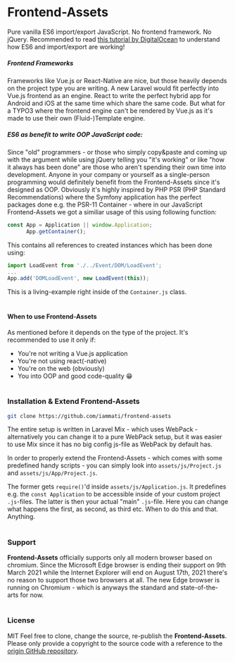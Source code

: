 # Frontend-Assets

Pure vanilla ES6 import/export JavaScript. No frontend framework. No jQuery.
Recommended to read [this tutorial by DigitalOcean](https://www.digitalocean.com/community/tutorials/js-modules-es6) to understand how ES6 and import/export are working!

##### Frontend Frameworks
Frameworks like Vue.js or React-Native are nice, but those heavily depends on the project type you are writing. A new Laravel would fit perfectly into Vue.js frontend as an engine. React to write the perfect hybrid app for Android and iOS at the same time which share the same code. But what for a TYPO3 where the frontend engine can't be rendered by Vue.js as it's made to use their own (Fluid-)Template engine.

##### ES6 as benefit to write OOP JavaScript code:
Since "old" programmers - or those who simply copy&paste and coming up with the argument while using jQuery telling you "it's working" or like "how it always has been done" are those who aren't spending their own time into development.
Anyone in your company or yourself as a single-person programming would definitely benefit from the Frontend-Assets since it's designed as OOP. Obviously it's highly inspired by PHP PSR (PHP Standard Recommendations) where the Symfony application has the perfect packages done e.g. the PSR-11 Container - where in our JavaScript Frontend-Assets we got a similiar usage of this using following function:
```js
const App = Application || window.Application;
      App.getContainer();
```
This contains all references to created instances which has been done using:
```js
import LoadEvent from './../Event/DOM/LoadEvent';
...
App.add('DOMLoadEvent', new LoadEvent(this));
```
This is a living-example right inside of the `Container.js` class.
#
#### When to use Frontend-Assets
As mentioned before it depends on the type of the project. It's recommended to use it only if:
- You're not writing a Vue.js application
- You're not using react(-native)
- You're on the web (obviously)
- You into OOP and good code-quality 😁
#
### Installation & Extend Frontend-Assets

```sh
git clone https://github.com/iammati/frontend-assets
```

The entire setup is written in Laravel Mix - which uses WebPack - alternatively you can change it to a pure WebPack setup, but it was easier to use Mix since it has no big config js-file as WebPack by default has.

In order to properly extend the Frontend-Assets - which comes with some predefined handy scripts - you can simply look into `assets/js/Project.js` and `assets/js/App/Project.js`.

The former gets `require()`'d inside `assets/js/Application.js`. It predefines e.g. the `const Application` to be accessible inside of your custom project `.js`-files.
The latter is then your actual "main" `.js`-file. Here you can change what happens the first, as second, as third etc. When to do this and that. Anything.
#
### Support
**Frontend-Assets** officially supports only all modern browser based on chromium. Since the Microsoft Edge browser is ending their support on 9th March 2021 while the Internet Explorer will end on August 17th, 2021 there's no reason to support those two browsers at all. The new Edge browser is running on Chromium - which is anyways the standard and state-of-the-arts for now.
#
### License
MIT
Feel free to clone, change the source, re-publish the **Frontend-Assets**. Please only provide a copyright to the source code with a reference to the [origin GitHub repository](https://github.com/iammati/frontend-assets/).
